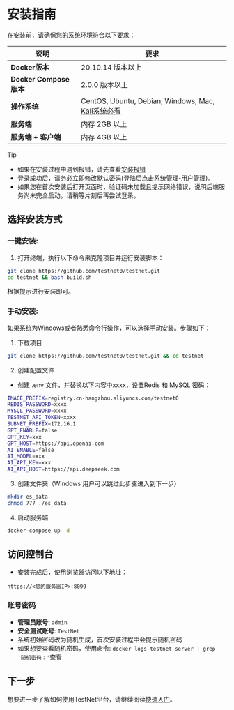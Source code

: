# **安装指南**

在安装前，请确保您的系统环境符合以下要求：

| 说明                   | 要求                                   |
|----------------------|--------------------------------------|
| **Docker版本**         | 20.10.14 版本以上                        |
| **Docker Compose版本** | 2.0.0 版本以上                           |
| **操作系统**            | CentOS, Ubuntu, Debian, Windows, Mac,  [Kali系统必看](https://testnet.shengkai.wang/guide/%E5%AE%89%E8%A3%85%E6%8A%A5%E9%94%99.html#kali-%E7%B3%BB%E7%BB%9F%E5%90%AF%E5%8A%A8%E6%8A%A5%E9%94%99)|
| **服务端**             | 内存 2GB 以上                            |
| **服务端 + 客户端**      | 内存 4GB 以上                            |

> [!TIP]
> - 如果在安装过程中遇到报错，请先查看[安装报错](安装报错)
> - 登录成功后，请务必立即修改默认密码(登陆后点击系统管理-用户管理)。
> - 如果您在首次安装后打开页面时，验证码未加载且提示网络错误，说明后端服务尚未完全启动。请稍等片刻后再尝试登录。

## 选择安装方式

### 一键安装: <Badge type="tip" text="新手推荐" />

1. 打开终端，执行以下命令来克隆项目并运行安装脚本：

```bash
git clone https://github.com/testnet0/testnet.git
cd testnet && bash build.sh
```
根据提示进行安装即可。

### 手动安装: <Badge type="tip" text="Window系统" />

如果系统为Windows或者熟悉命令行操作，可以选择手动安装。步骤如下：
1. 下载项目

```bash
git clone https://github.com/testnet0/testnet.git && cd testnet
```

2. 创建配置文件
- 创建 .env 文件，并替换以下内容中xxxx，设置Redis 和 MySQL 密码：

```bash
IMAGE_PREFIX=registry.cn-hangzhou.aliyuncs.com/testnet0
REDIS_PASSWORD=xxxx
MYSQL_PASSWORD=xxxx
TESTNET_API_TOKEN=xxxx
SUBNET_PREFIX=172.16.1
GPT_ENABLE=false
GPT_KEY=xxx
GPT_HOST=https://api.openai.com
AI_ENABLE=false
AI_MODEL=xxx
AI_API_KEY=xxx
AI_API_HOST=https://api.deepseek.com
```

3. 创建文件夹（Windows 用户可以跳过此步骤进入到下一步）

```bash
mkdir es_data
chmod 777 ./es_data
```

4. 启动服务端

```bash
docker-compose up -d
```

## 访问控制台

- 安装完成后，使用浏览器访问以下地址：

`https://<您的服务器IP>:8099`

### 账号密码
- **管理员账号**: `admin`
- **安全测试账号**: `TestNet`
- 系统初始密码改为随机生成，首次安装过程中会提示随机密码
- 如果想要查看随机密码，使用命令: `docker logs testnet-server | grep '随机密码：'`查看

## 下一步
想要进一步了解如何使用TestNet平台，请继续阅读[快速入门](/guide/快速入门)。